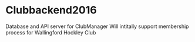 # Clubbackend2016
Database and API server for ClubManager
Will intitally support membership process for Wallingford Hockley Club

